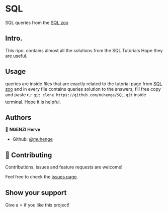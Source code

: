 # SQL

SQL queries from the [SQL zoo](https://sqlzoo.net/)

## Intro.

This ripo. contains almost all the solutions from the SQL Tutorials
Hope they are useful.

## Usage

queries are inside files that are exactly related to the tutorial page from [SQL zoo](https://sqlzoo.net/) and in every file contains queries solution to the answers, fill free copy and paste 👉 ```git clone https://github.com/muhenge/SQL.git```  inside terminal. Hope it is helpful.

## Authors

👤 **NGENZI Herve**

- Github: [@muhenge](https://github.com/muhenge)


## 🤝 Contributing

Contributions, issues and feature requests are welcome!

Feel free to check the [issues page](https://github.com/muhenge/SQL/issues).

## Show your support

Give a ⭐️ if you like this project! 

